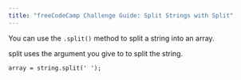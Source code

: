 ```yaml
---
title: "freeCodeCamp Challenge Guide: Split Strings with Split"
---
```


You can use the `.split()` method to split a string into an array.

split uses the argument you give to to split the string.

    array = string.split(' ');
